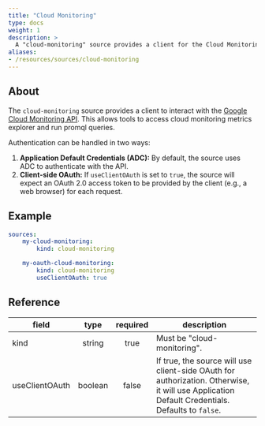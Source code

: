 ```yaml
---
title: "Cloud Monitoring"
type: docs
weight: 1
description: >
  A "cloud-monitoring" source provides a client for the Cloud Monitoring API.
aliases:
- /resources/sources/cloud-monitoring
---
```


## About

The `cloud-monitoring` source provides a client to interact with the [Google Cloud Monitoring API](https://cloud.google.com/monitoring/api). This allows tools to access cloud monitoring metrics explorer and run promql queries.

Authentication can be handled in two ways:
1.  **Application Default Credentials (ADC):** By default, the source uses ADC to authenticate with the API.
2.  **Client-side OAuth:** If `useClientOAuth` is set to `true`, the source will expect an OAuth 2.0 access token to be provided by the client (e.g., a web browser) for each request.

## Example

```yaml
sources:
    my-cloud-monitoring:
        kind: cloud-monitoring

    my-oauth-cloud-monitoring:
        kind: cloud-monitoring
        useClientOAuth: true
```

## Reference

| **field**      | **type** | **required** | **description**                                                                                                                                                           |
|----------------|:--------:|:------------:|---------------------------------------------------------------------------------------------------------------------------------------------------------------------------|
| kind           |  string  |     true     | Must be "cloud-monitoring".                                                                                                                                                |
| useClientOAuth | boolean  |    false     | If true, the source will use client-side OAuth for authorization. Otherwise, it will use Application Default Credentials. Defaults to `false`. |
